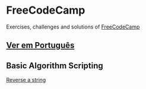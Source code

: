 # FreeCodeCamp

Exercises, challenges and solutions of [FreeCodeCamp](https://www.freecodecamp.com)

[Ver em Português](https://github.com/bcarvalho89/freecodecamp/pt_BR)
---

## Basic Algorithm Scripting
[Reverse a string](https://github.com/bcarvalho89/freecodecamp/tree/master/en_EN/reverse-a-string)